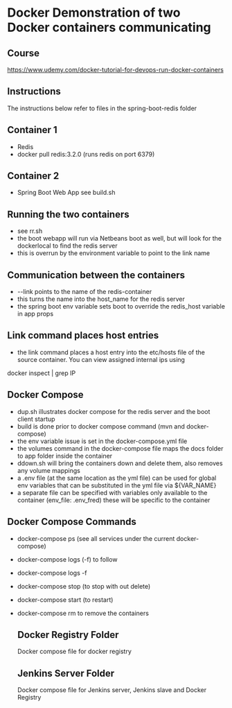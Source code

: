 # Docker Demonstration of two Docker containers communicating

## Course
https://www.udemy.com/docker-tutorial-for-devops-run-docker-containers

## Instructions
The instructions below refer to files in the spring-boot-redis folder

## Container 1
* Redis
* docker pull redis:3.2.0 (runs redis on port 6379)

## Container 2
* Spring Boot Web App see build.sh

## Running the two containers
* see rr.sh
* the boot webapp will run via Netbeans boot as well, but will look for the
dockerlocal to find the redis server
* this is overrun by the environment variable to point to the link name

## Communication between the containers
* --link points to the name of the redis-container
* this turns the name into the host_name for the redis server
* the spring boot env variable sets boot to override the redis_host variable in app props


## Link command places host entries
* the link command places a host entry into the etc/hosts file of
the source container. You can view assigned internal ips using

docker inspect <sha> | grep IP

## Docker Compose
* dup.sh illustrates docker compose for the redis server and the boot client startup
* build is done prior to docker compose command (mvn and docker-compose)
* the env variable issue is set in the docker-compose.yml file
* the volumes command in the docker-compose file maps the docs folder to app folder inside the container
* ddown.sh will bring the containers down and delete them, also removes any volume mappings
* a .env file (at the same location as the yml file) can be used for global env variables that can be substituted in the yml file via ${VAR_NAME}
* a separate file can be specified with variables only available to the container (env_file: .env_fred) these will be specific to the container

## Docker Compose Commands

* docker-compose ps (see all services under the current docker-compose)
* docker-compose logs (-f) to follow
* docker-compose logs <container> -f
* docker-compose stop (to stop with out delete)
* docker-compose start (to restart)
* docker-compose rm to remove the containers
  
  ## Docker Registry Folder
  
  Docker compose file for docker registry
  
  ## Jenkins Server Folder
  
  Docker compose file for Jenkins server, Jenkins slave and Docker Registry
